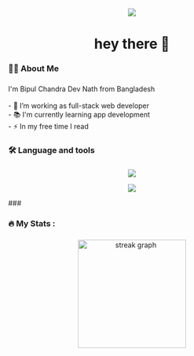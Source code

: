 ###

<div align="center">
  <img src="https://visitor-badge.laobi.icu/badge?page_id=maurodesouza.maurodesouza&"  />
</div>

###

<h1 align="center">hey there 👋</h1>

###

<h3 align="left">👩‍💻  About Me</h3>

###

<p align="left">I'm Bipul Chandra Dev Nath from Bangladesh<br><br>- 🔭 I’m working as  full-stack web developer<br>- 📚 I'm currently learning app development<br>- ⚡ In my free time I read</p>

###

<h3 align="left">🛠 Language and tools</h3>

###
<p align="center">
  <a href="https://skillicons.dev">
    <img src="https://skillicons.dev/icons?i=php,laravel,python,js,scss,react,flask,c#" />
  </a>
</p>
<p align="center">
  <a href="https://skillicons.dev">
    <img src="https://skillicons.dev/icons?i=oracle,MySQL,mysql,mongodb,as3,tensorflow,nodejs,flutter,dart" />
  </a>
</p>
###

<h3 align="left">🔥   My Stats :</h3>

###

<div align="center">
  <img src="https://streak-stats.demolab.com?user=maurodesouza&locale=en&mode=daily&theme=dark&hide_border=false&border_radius=5&order=3" height="220" alt="streak graph"  />
</div>

###
